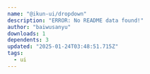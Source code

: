 ```yaml
---
name: "@ikun-ui/dropdown"
description: "ERROR: No README data found!"
author: "baiwusanyu"
downloads: 1
dependents: 3
updated: "2025-01-24T03:48:51.715Z"
tags: 
  - ui
---
```

